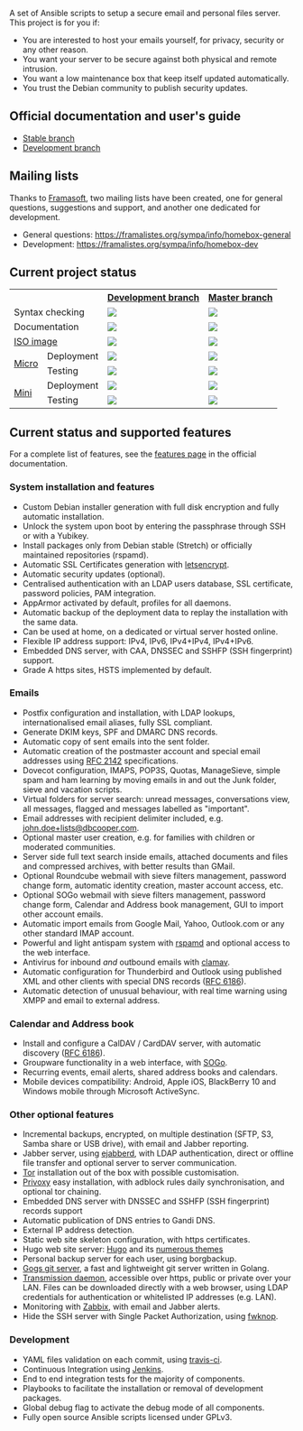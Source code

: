 A set of Ansible scripts to setup a secure email and personal files server. This project is for you if:

- You are interested to host your emails yourself, for privacy, security or any other reason.
- You want your server to be secure against both physical and remote intrusion.
- You want a low maintenance box that keep itself updated automatically.
- You trust the Debian community to publish security updates.

## Official documentation and user's guide

- [Stable branch](http://homebox.readthedocs.io/en/latest/)
- [Development branch](http://homebox.readthedocs.io/en/dev/)

## Mailing lists

Thanks to [Framasoft](https://framasoft.org/), two mailing lists have been created, one for general questions, suggestions and
support, and another one dedicated for development.

- General questions: https://framalistes.org/sympa/info/homebox-general
- Development: https://framalistes.org/sympa/info/homebox-dev

## Current project status

<table>
    <tr>
        <th colspan="2"></th>
        <th><a href="https://github.com/progmaticltd/homebox/tree/master">Development branch</a></th>
        <th><a href="https://github.com/progmaticltd/homebox/tree/master">Master branch</a></th>
    </tr>
    <tr>
        <td colspan="2">Syntax checking</td>
        <td>
            <a href='https://jenkins.homebox.space/job/homebox-dev-basic/'>
                <img src='https://jenkins.homebox.space/buildStatus/icon?job=homebox-dev-basic'>
            </a>
        </td>
        <td>
            <a href='https://jenkins.homebox.space/job/homebox-master-basic/'>
                <img src='https://jenkins.homebox.space/buildStatus/icon?job=homebox-master-basic'>
            </a>
        </td>
    </tr>
    <tr>
        <td colspan="2">Documentation</td>
        <td>
            <a href='https://jenkins.homebox.space/job/homebox-dev-docs/'>
                <img src='https://jenkins.homebox.space/buildStatus/icon?job=homebox-dev-docs'>
            </a>
        </td>
        <td>
            <a href='https://jenkins.homebox.space/job/homebox-master-docs/'>
                <img src='https://jenkins.homebox.space/buildStatus/icon?job=homebox-master-docs'>
            </a>
        </td>
    </tr>
    <tr>
        <td colspan="2">
            <a href="https://jenkins.homebox.space/downloads/">ISO image</a>
        </td>
        <td>
            <a href='https://jenkins.homebox.space/job/homebox-dev-isobuilder/'>
                <img src='https://jenkins.homebox.space/buildStatus/icon?job=homebox-dev-isobuilder'>
            </a>
        </td>
        <td>
            <a href='https://jenkins.homebox.space/job/homebox-master-isobuilder/'>
                <img src='https://jenkins.homebox.space/buildStatus/icon?job=homebox-master-isobuilder'>
            </a>
        </td>
    </tr>
    <tr>
        <td rowspan="2">
            <a href='https://github.com/progmaticltd/homebox-test/blob/master/configs/generic/micro-mixedip-01.yml'>
                Micro
            </a>
        </td>
        <td>Deployment</td>
        <td>
            <a href='https://jenkins.homebox.space/job/homebox-dev-micro-deploy/'>
                <img src='https://jenkins.homebox.space/buildStatus/icon?job=homebox-dev-micro-deploy'>
            </a>
        </td>
        <td>
            <a href='https://jenkins.homebox.space/job/homebox-master-micro-deploy/'>
                <img src='https://jenkins.homebox.space/buildStatus/icon?job=homebox-master-micro-deploy'>
            </a>
        </td>
    </tr>
    <tr>
        <td>Testing</td>
        <td>
            <a href='https://jenkins.homebox.space/job/homebox-dev-micro-test/'>
                <img src='https://jenkins.homebox.space/buildStatus/icon?job=homebox-dev-micro-test'>
            </a>
        </td>
        <td>
            <a href='https://jenkins.homebox.space/job/homebox-master-micro-test/'>
                <img src='https://jenkins.homebox.space/buildStatus/icon?job=homebox-master-micro-test'>
            </a>
        </td>
    </tr>
    <tr>
        <td rowspan="2">
            <a href='https://github.com/progmaticltd/homebox-test/blob/master/configs/generic/mini-mixedip-01.yml'>
                Mini
            </a>
        </td>
        <td>Deployment</td>
        <td>
            <a href='https://jenkins.homebox.space/job/homebox-dev-mini-deploy/'>
                <img src='https://jenkins.homebox.space/buildStatus/icon?job=homebox-dev-mini-deploy'>
            </a>
        </td>
        <td>
            <a href='https://jenkins.homebox.space/job/homebox-master-mini-deploy/'>
                <img src='https://jenkins.homebox.space/buildStatus/icon?job=homebox-master-mini-deploy'>
            </a>
        </td>
    </tr>
    <tr>
        <td>Testing</td>
        <td>
            <a href='https://jenkins.homebox.space/job/homebox-dev-mini-test/'>
                <img src='https://jenkins.homebox.space/buildStatus/icon?job=homebox-dev-mini-test'>
            </a>
        </td>
        <td>
            <a href='https://jenkins.homebox.space/job/homebox-master-mini-test/'>
                <img src='https://jenkins.homebox.space/buildStatus/icon?job=homebox-master-mini-test'>
            </a>
        </td>
    </tr>
</table>

## Current status and supported features

For a complete list of features, see the [features page](http://homebox.readthedocs.io/en/latest/features/) in the
official documentation.

### System installation and features

- Custom Debian installer generation with full disk encryption and fully automatic installation.
- Unlock the system upon boot by entering the passphrase through SSH or with a Yubikey.
- Install packages only from Debian stable (Stretch) or officially maintained repositories (rspamd).
- Automatic SSL Certificates generation with [letsencrypt](https://letsencrypt.org).
- Automatic security updates (optional).
- Centralised authentication with an LDAP users database, SSL certificate, password policies, PAM integration.
- AppArmor activated by default, profiles for all daemons.
- Automatic backup of the deployment data to replay the installation with the same data.
- Can be used at home, on a dedicated or virtual server hosted online.
- Flexible IP address support: IPv4, IPv6, IPv4+IPv4, IPv4+IPv6.
- Embedded DNS server, with CAA, DNSSEC and SSHFP (SSH fingerprint) support.
- Grade A https sites, HSTS implemented by default.

### Emails

- Postfix configuration and installation, with LDAP lookups, internationalised email aliases,
  fully SSL compliant.
- Generate DKIM keys, SPF and DMARC DNS records.
- Automatic copy of sent emails into the sent folder.
- Automatic creation of the postmaster account and special email addresses using
  [RFC 2142](https://tools.ietf.org/html/rfc2142) specifications.
- Dovecot configuration, IMAPS, POP3S, Quotas, ManageSieve, simple spam and ham learning
  by moving emails in and out the Junk folder, sieve and vacation scripts.
- Virtual folders for server search: unread messages, conversations view, all messages, flagged
  and messages labelled as "important".
- Email addresses with recipient delimiter included, e.g. john.doe+lists@dbcooper.com.
- Optional master user creation, e.g. for families with children or moderated communities.
- Server side full text search inside emails, attached documents and files and
  compressed archives, with better results than GMail.
- Optional Roundcube webmail with sieve filters management, password change form, automatic identity
  creation, master account access, etc.
- Optional SOGo webmail with sieve filters management, password change form, Calendar and Address book management, GUI
  to import other account emails.
- Automatic import emails from Google Mail, Yahoo, Outlook.com or any other standard IMAP account.
- Powerful and light antispam system with [rspamd](https://rspamd.com/) and optional access to the web interface.
- Antivirus for inbound _and_ outbound emails with [clamav](https://www.clamav.net/).
- Automatic configuration for Thunderbird and Outlook using published XML and other clients with
  special DNS records ([RFC 6186](https://tools.ietf.org/html/rfc6186)).
- Automatic detection of unusual behaviour, with real time warning using XMPP and email to external address.

### Calendar and Address book

- Install and configure a CalDAV / CardDAV server, with automatic discovery ([RFC 6186](https://tools.ietf.org/html/rfc6764)).
- Groupware functionality in a web interface, with [SOGo](https://sogo.nu/).
- Recurring events, email alerts, shared address books and calendars.
- Mobile devices compatibility: Android, Apple iOS, BlackBerry 10 and Windows mobile through Microsoft ActiveSync.

### Other optional features

- Incremental backups, encrypted, on multiple destination (SFTP, S3, Samba share or USB drive), with email and Jabber
  reporting.
- Jabber server, using [ejabberd](https://www.ejabberd.im/), with LDAP authentication, direct or offline file transfer
  and optional server to server communication.
- [Tor](https://www.torproject.org/) installation out of the box with possible customisation.
- [Privoxy](https://www.privoxy.org/) easy installation, with adblock rules daily synchronisation, and optional tor
  chaining.
- Embedded DNS server with DNSSEC and SSHFP (SSH fingerprint) records support
- Automatic publication of DNS entries to Gandi DNS.
- External IP address detection.
- Static web site skeleton configuration, with https certificates.
- Hugo web site server: [Hugo](https://gohugo.io/) and its [numerous themes](https://themes.gohugo.io/)
- Personal backup server for each user, using borgbackup.
- [Gogs git server](https://gogs.io/), a fast and lightweight git server written in Golang.
- [Transmission daemon](https://transmissionbt.com/), accessible over https, public or private over your LAN. Files can
  be downloaded directly with a web browser, using LDAP credentials for authentication or whitelisted IP addresses
  (e.g. LAN).
- Monitoring with [Zabbix](https://www.zabbix.com/), with email and Jabber alerts.
- Hide the SSH server with Single Packet Authorization, using [fwknop](http://www.cipherdyne.org/fwknop/).

### Development

- YAML files validation on each commit, using [travis-ci](https://travis-ci.org/progmaticltd/homebox).
- Continuous Integration using [Jenkins](https://jenkins.homebox.space).
- End to end integration tests for the majority of components.
- Playbooks to facilitate the installation or removal of development packages.
- Global debug flag to activate the debug mode of all components.
- Fully open source Ansible scripts licensed under GPLv3.
